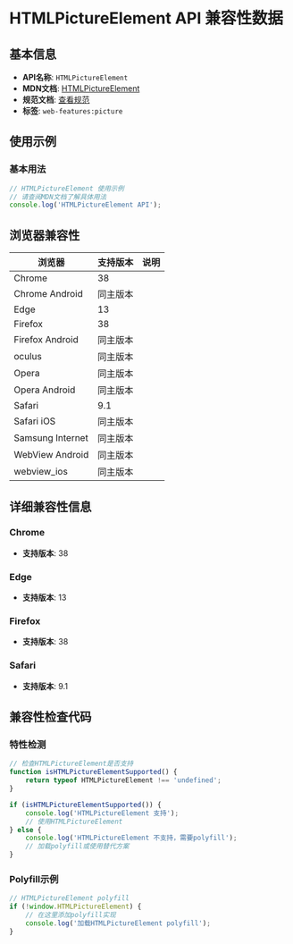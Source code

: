 # HTMLPictureElement API 兼容性数据

## 基本信息

- **API名称**: `HTMLPictureElement`
- **MDN文档**: [HTMLPictureElement](https://developer.mozilla.org/docs/Web/API/HTMLPictureElement)
- **规范文档**: [查看规范](https://html.spec.whatwg.org/multipage/embedded-content.html#htmlpictureelement)
- **标签**: `web-features:picture`

## 使用示例

### 基本用法

```javascript
// HTMLPictureElement 使用示例
// 请查阅MDN文档了解具体用法
console.log('HTMLPictureElement API');
```

## 浏览器兼容性

| 浏览器 | 支持版本 | 说明 |
|--------|----------|------|
| Chrome | 38 |  |
| Chrome Android | 同主版本 |  |
| Edge | 13 |  |
| Firefox | 38 |  |
| Firefox Android | 同主版本 |  |
| oculus | 同主版本 |  |
| Opera | 同主版本 |  |
| Opera Android | 同主版本 |  |
| Safari | 9.1 |  |
| Safari iOS | 同主版本 |  |
| Samsung Internet | 同主版本 |  |
| WebView Android | 同主版本 |  |
| webview_ios | 同主版本 |  |

## 详细兼容性信息

### Chrome

- **支持版本**: 38

### Edge

- **支持版本**: 13

### Firefox

- **支持版本**: 38

### Safari

- **支持版本**: 9.1

## 兼容性检查代码

### 特性检测

```javascript
// 检查HTMLPictureElement是否支持
function isHTMLPictureElementSupported() {
    return typeof HTMLPictureElement !== 'undefined';
}

if (isHTMLPictureElementSupported()) {
    console.log('HTMLPictureElement 支持');
    // 使用HTMLPictureElement
} else {
    console.log('HTMLPictureElement 不支持，需要polyfill');
    // 加载polyfill或使用替代方案
}
```

### Polyfill示例

```javascript
// HTMLPictureElement polyfill
if (!window.HTMLPictureElement) {
    // 在这里添加polyfill实现
    console.log('加载HTMLPictureElement polyfill');
}
```

